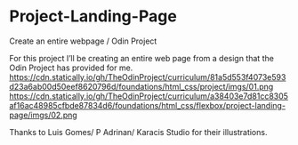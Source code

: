 # Project-Landing-Page
 Create an entire webpage / Odin Project


For this project I’ll be creating an entire web page from a design that the Odin Project has provided for me. 
https://cdn.statically.io/gh/TheOdinProject/curriculum/81a5d553f4073e593d23a6ab00d50eef8620796d/foundations/html_css/project/imgs/01.png
https://cdn.statically.io/gh/TheOdinProject/curriculum/a38403e7d81cc8305af16ac48985cfbde87834d6/foundations/html_css/flexbox/project-landing-page/imgs/02.png

Thanks to Luis Gomes/ P Adrinan/ Karacis Studio for their illustrations.
      

